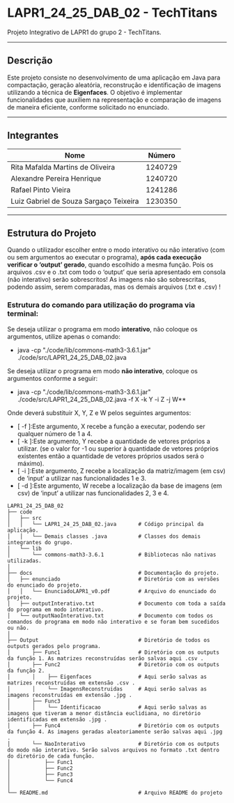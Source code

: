 # **LAPR1_24_25_DAB_02 - TechTitans**

Projeto Integrativo de LAPR1 do grupo 2 - TechTitans.

---

## **Descrição**
Este projeto consiste no desenvolvimento de uma aplicação em Java para compactação, geração aleatória, reconstrução e identificação de imagens utilizando a técnica de **Eigenfaces**. O objetivo é implementar funcionalidades que auxiliem na representação e comparação de imagens de maneira eficiente, conforme solicitado no enunciado.

---

## **Integrantes**
| Nome                                    | Número    |
|-----------------------------------------|-----------|
| Rita Mafalda Martins de Oliveira        | 1240729   |
| Alexandre Pereira Henrique              | 1240720   |
| Rafael Pinto Vieira                     | 1241286   |
| Luiz Gabriel de Souza Sargaço Teixeira  | 1230350   |

---

## **Estrutura do Projeto**

Quando o utilizador escolher entre o modo interativo ou não interativo (com ou sem argumentos ao executar o programa), **após cada execução verificar o ‘output’ gerado**, quando escolhido a mesma função.
Pois os arquivos .csv e o .txt com todo o ‘output’ que seria apresentado em consola (não interativo) serão sobrescritos!
As imagens não são sobrescritas, podendo assim, serem comparadas, mas os demais arquivos (.txt e .csv) !

### **Estrutura do comando para utilização do programa via terminal:**

Se deseja utilizar o programa em modo **interativo**, não coloque os argumentos, utilize apenas o comando:
* java -cp "./code/lib/commons-math3-3.6.1.jar" ./code/src/LAPR1_24_25_DAB_02.java

Se deseja utilizar o programa em modo **não interativo**, coloque os argumentos conforme a seguir:
* java -cp "./code/lib/commons-math3-3.6.1.jar" ./code/src/LAPR1_24_25_DAB_02.java -f X -k Y -i Z -j W**

Onde deverá substituir X, Y, Z e W pelos seguintes argumentos:
* [ -f ]:Este argumento, X recebe a função a executar, podendo ser qualquer número de 1 a 4.
* [ -k ]:Este argumento, Y recebe a quantidade de vetores próprios a utilizar. (se o valor for -1 ou superior à quantidade de vetores próprios existentes então a quantidade de vetores próprios usados será o máximo).
* [ -i ]:Este argumento, Z recebe a localização da matriz/imagem (em csv) de ‘input’ a utilizar nas funcionalidades 1 e 3.
* [ -d ]:Este argumento, W recebe a localização da base de imagens (em csv) de ‘input’ a utilizar nas funcionalidades 2, 3 e 4.

```plaintext
LAPR1_24_25_DAB_02
├── code
│   ├── src
│   │   └── LAPR1_24_25_DAB_02.java       # Código principal da aplicação.
│   │   └── Demais classes .java          # Classes dos demais integrantes do grupo.
│   └── lib                                
│       └── commons-math3-3.6.1           # Bibliotecas não nativas utilizadas.
│
├── docs                                  # Documentação do projeto.
│   ├── enunciado                         # Diretório com as versões do enunciado do projeto.
│   │   └── EnunciadoLAPR1_v0.pdf         # Arquivo do enunciado do projeto.
│   ├── outputInterativo.txt              # Documento com toda a saída do programa em modo interativo.
│   └── outputNaoInterativo.txt           # Documento com todos os comandos do programa em modo não interativo e se foram bem sucedidos ou não.
│
├── Output                                # Diretório de todos os outputs gerados pelo programa. 
│       ├── Func1                         # Diretório com os outputs da função 1. As matrizes reconstruídas serão salvas aqui .csv .
│       ├── Func2                         # Diretório com os outputs da função 2.
│       │    ├── Eigenfaces               # Aqui serão salvas as matrizes reconstruídas em extensão .csv .
│       │    └── ImagensReconstruidas     # Aqui serão salvas as imagens reconstruídas em extensão .jpg .
│       ├── Func3
│       │    └── Identificacao            # Aqui serão salvas as imagens que tiveram a menor distância euclidiana, no diretório identificadas em extensão .jpg .
│       ├── Func4                         # Diretório com os outputs da função 4. As imagens geradas aleatoriamente serão salvas aqui .jpg .
│       └── NaoInterativo                 # Diretório com os outputs do modo não interativo. Serão salvos arquivos no formato .txt dentro do diretório de cada função.
│           ├── Func1
│           ├── Func2
│           ├── Func3
│           └── Func4
│
└── README.md                             # Arquivo README do projeto
```
